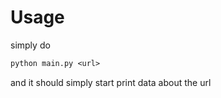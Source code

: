 # Usage  
simply do  
```diff
python main.py <url>
```  
and it should simply start print data about the url

